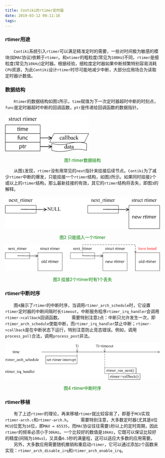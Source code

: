 ```yaml
---
title: Contiki的rtimer定时器
date: 2019-03-12 00:11:16
tags:
---
```

### rtimer用途

&emsp;&emsp;`Contiki`系统引入`rtimer`可以满足精准定时的需要，一些对时间极为敏感的模块(如`MAC`协议)依赖于`rtimer`。和`etimer`的粗粒度(常见为`100Hz`)不同，`rtimer`是细粒度(常见为`10kHz`)定时器。根据经验，细粒度定时器如果中断频繁特别容易消耗`CPU`资源，为此`Contiki`设计`rtimer`时尽可能地减少中断，大部分应用场合为读取定时器计数值。

### 数据结构

&emsp;&emsp;`Rtimer`的数据结构如图`1`所示，`time`赋值为下一次定时器超时中断的时刻点，`func`是定时器超时中断的回调函数，`ptr`是传递给回调函数的数据指针。

<img src="./Contiki的rtimer定时器/1.png">

<p align="center" style="color:green">图1 rtimer数据结构</p>

&emsp;&emsp;从图`1`发现，`rtimer`没有用常见的`next`指针来挂接后续节点。`Contiki`为了减少`rtimer`中断的爆发，只能挂接一个`rtimer`结构，如图`2`所示。如果同时挂接`2`个或以上的`rtimer`结构，那么最新挂接的有效，其它的`rtimer`结构将丢失，即图`3`的解释。

<img src="./Contiki的rtimer定时器/2.png">

<p align="center" style="color:green">图2 只能插入一个rtimer</p>

<img src="./Contiki的rtimer定时器/3.png">

<p align="center" style="color:green">图3 挂接2个rtimer时有1个丢失</p>

### rtimer中断时序

&emsp;&emsp;图`4`展示了`rtimer`的中断时序，当调用`rtimer_arch_schedule`时，它设置`rtimer`定时器的中断间隔时长`timeout`，中断服务程序`rtimer_irq_handler`会调用`rtimer->callback`回调函数。
&emsp;&emsp;需要特别注意`2`点：中断只允许发生一次，即`rtimer_arch_schedule`使能中断，而`rtimer_irq_handler`禁止中断；`rtimer->callback`是在中断状态下运行，特别注意防止竞态错误。例如，调用`process_poll`合法，调用`process_post`非法。

<img src="./Contiki的rtimer定时器/4.png">

<p align="center" style="color:green">图4 rtimer中断时序</p>

### rtimer移植

&emsp;&emsp;有了上述`rtimer`的理论，再来移植`rtimer`就比较容易了，即基于`MCU`实现`rtimer-arch.c`和`rtimer-arch.h`。
&emsp;&emsp;需要特别注意，大多数定时器(尤其是`8`位`MCU`)位宽为`16`位，即`MAX = 65535`，而`MAC`协议往往需要`1`秒以上的定时周期，因此`rtimer`的频率必须小于`30kHz`。一个比较好的数值是`10kHz`，它既可以保证比较好的精度(间隔为`100us`)，又具备`6.5`秒的满量程，这可以适应大多数的应用需要。
&emsp;&emsp;另外，大多数应用需要随机撤销和重启动`rtimer`，它可以通过添加`2`个函数来实现：`rtimer_arch_disable_irq`和`rtimer_arch_enable_irq`。
